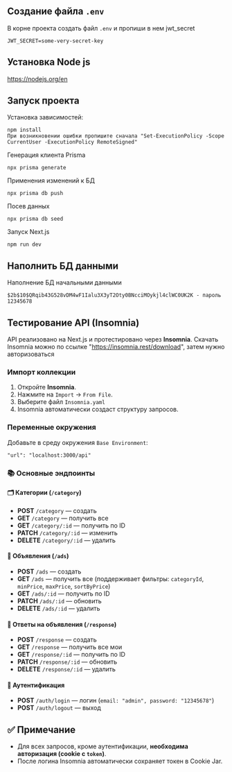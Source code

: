 ## Создание файла `.env`

В корне проекта создать файл `.env` и пропиши в нем jwt_secret

```
JWT_SECRET=some-very-secret-key
```

## Установка Node js

https://nodejs.org/en

## Запуск проекта

Установка зависимостей:

```
npm install
При возникновении ошибки пропишите сначала "Set-ExecutionPolicy -Scope CurrentUser -ExecutionPolicy RemoteSigned"
```

Генерация клиента Prisma

```
npx prisma generate
```

Применения изменений к БД

```
npx prisma db push
```

Посев данных

```
npx prisma db seed
```

Запуск Next.js

```
npm run dev
```

## Наполнить БД данными

Наполнение БД начальными данными

```
$2b$10$QRqib43G528vDM4wF1Ialu3X3yT2Oty0BNcciMOykjl4clWC0UK2K - пароль 12345678
```

## Тестирование API (Insomnia)

API реализовано на Next.js и протестировано через **Insomnia**.
Скачать Insomnia можно по ссылке "https://insomnia.rest/download", затем нужно авторизоваться

### Импорт коллекции

1. Откройте **Insomnia**.
2. Нажмите на `Import` → `From File`.
3. Выберите файл `Insomnia.yaml`
4. Insomnia автоматически создаст структуру запросов.

### Переменные окружения

Добавьте в среду окружения `Base Environment`:

```
"url": "localhost:3000/api"
```

### 📚 Основные эндпоинты

#### 🗂 Категории (`/category`)

- **POST** `/category` — создать
- **GET** `/category` — получить все
- **GET** `/category/:id` — получить по ID
- **PATCH** `/category/:id` — изменить
- **DELETE** `/category/:id` — удалить

#### 📢 Объявления (`/ads`)

- **POST** `/ads` — создать
- **GET** `/ads` — получить все (поддерживает фильтры: `categoryId`, `minPrice`, `maxPrice`, `sortByPrice`)
- **GET** `/ads/:id` — получить по ID
- **PATCH** `/ads/:id` — обновить
- **DELETE** `/ads/:id` — удалить

#### 💬 Ответы на объявления (`/response`)

- **POST** `/response` — создать
- **GET** `/response` — получить все мои
- **GET** `/response/:id` — получить по ID
- **PATCH** `/response/:id` — обновить
- **DELETE** `/response/:id` — удалить

#### 🔐 Аутентификация

- **POST** `/auth/login` — логин (`email: "admin", password: "12345678"`)
- **POST** `/auth/logout` — выход

## ✅ Примечание

- Для всех запросов, кроме аутентификации, **необходима авторизация (cookie с `token`)**.
- После логина Insomnia автоматически сохраняет токен в Cookie Jar.



